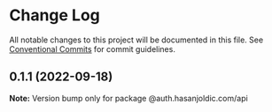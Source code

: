 # Change Log

All notable changes to this project will be documented in this file.
See [Conventional Commits](https://conventionalcommits.org) for commit guidelines.

## 0.1.1 (2022-09-18)

**Note:** Version bump only for package @auth.hasanjoldic.com/api
